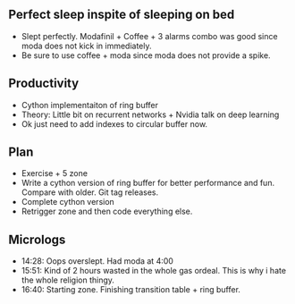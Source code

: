 ## Perfect sleep inspite of sleeping on bed
* Slept perfectly. Modafinil + Coffee + 3 alarms combo was good since moda does not kick in immediately.
* Be sure to use coffee + moda since moda does not provide a spike.

## Productivity
* Cython implementaiton of ring buffer
* Theory: Little bit on recurrent networks + Nvidia talk on deep learning
* Ok just need to add indexes to circular buffer now.

## Plan
* Exercise + 5 zone
* Write a cython version of ring buffer for better performance and fun. Compare with older. Git tag releases.
* Complete cython version
* Retrigger zone and then code everything else.

## Micrologs
* 14:28: Oops overslept. Had moda at 4:00
* 15:51: Kind of 2 hours wasted in the whole gas ordeal. This is why i hate the whole religion thingy.
* 16:40: Starting zone. Finishing transition table + ring buffer.